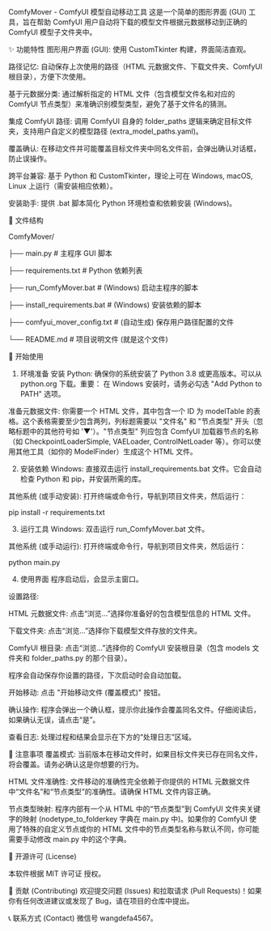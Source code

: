 ComfyMover - ComfyUI 模型自动移动工具
这是一个简单的图形界面 (GUI) 工具，旨在帮助 ComfyUI 用户自动将下载的模型文件根据元数据移动到正确的 ComfyUI 模型子文件夹中。

✨ 功能特性
图形用户界面 (GUI): 使用 CustomTkinter 构建，界面简洁直观。

路径记忆: 自动保存上次使用的路径（HTML 元数据文件、下载文件夹、ComfyUI 根目录），方便下次使用。

基于元数据分类: 通过解析指定的 HTML 文件（包含模型文件名和对应的 ComfyUI 节点类型）来准确识别模型类型，避免了基于文件名的猜测。

集成 ComfyUI 路径: 调用 ComfyUI 自身的 folder_paths 逻辑来确定目标文件夹，支持用户自定义的模型路径 (extra_model_paths.yaml)。

覆盖确认: 在移动文件并可能覆盖目标文件夹中同名文件前，会弹出确认对话框，防止误操作。

跨平台兼容: 基于 Python 和 CustomTkinter，理论上可在 Windows, macOS, Linux 上运行（需安装相应依赖）。

安装助手: 提供 .bat 脚本简化 Python 环境检查和依赖安装 (Windows)。

📁 文件结构

ComfyMover/

├── main.py                   # 主程序 GUI 脚本

├── requirements.txt          # Python 依赖列表

├── run_ComfyMover.bat        # (Windows) 启动主程序的脚本

├── install_requirements.bat  # (Windows) 安装依赖的脚本

├── comfyui_mover_config.txt  # (自动生成) 保存用户路径配置的文件

└── README.md                 # 项目说明文件 (就是这个文件)

🚀 开始使用
1. 环境准备
安装 Python: 确保你的系统安装了 Python 3.8 或更高版本。可以从 python.org 下载。重要： 在 Windows 安装时，请务必勾选 "Add Python to PATH" 选项。

准备元数据文件: 你需要一个 HTML 文件，其中包含一个 ID 为 modelTable 的表格。这个表格需要至少包含两列，列标题需要以 "文件名" 和 "节点类型" 开头（忽略标题中的其他符号如 '▼'）。"节点类型" 列应包含 ComfyUI 加载器节点的名称（如 CheckpointLoaderSimple, VAELoader, ControlNetLoader 等）。你可以使用其他工具（如你的 ModelFinder）生成这个 HTML 文件。

2. 安装依赖
Windows: 直接双击运行 install_requirements.bat 文件。它会自动检查 Python 和 pip，并安装所需的库。

其他系统 (或手动安装): 打开终端或命令行，导航到项目文件夹，然后运行：

pip install -r requirements.txt

3. 运行工具
Windows: 双击运行 run_ComfyMover.bat 文件。

其他系统 (或手动运行): 打开终端或命令行，导航到项目文件夹，然后运行：

python main.py

4. 使用界面
程序启动后，会显示主窗口。

设置路径:

HTML 元数据文件: 点击“浏览...”选择你准备好的包含模型信息的 HTML 文件。

下载文件夹: 点击“浏览...”选择你下载模型文件存放的文件夹。

ComfyUI 根目录: 点击“浏览...”选择你的 ComfyUI 安装根目录（包含 models 文件夹和 folder_paths.py 的那个目录）。

程序会自动保存你设置的路径，下次启动时会自动加载。

开始移动: 点击 "开始移动文件 (覆盖模式)" 按钮。

确认操作: 程序会弹出一个确认框，提示你此操作会覆盖同名文件。仔细阅读后，如果确认无误，请点击“是”。

查看日志: 处理过程和结果会显示在下方的“处理日志”区域。

📝 注意事项
覆盖模式: 当前版本在移动文件时，如果目标文件夹已存在同名文件，将会覆盖。请务必确认这是你想要的行为。

HTML 文件准确性: 文件移动的准确性完全依赖于你提供的 HTML 元数据文件中“文件名”和“节点类型”的准确性。请确保 HTML 文件内容正确。

节点类型映射: 程序内部有一个从 HTML 中的“节点类型”到 ComfyUI 文件夹关键字的映射 (nodetype_to_folderkey 字典在 main.py 中)。如果你的 ComfyUI 使用了特殊的自定义节点或你的 HTML 文件中的节点类型名称与默认不同，你可能需要手动修改 main.py 中的这个字典。

📜 开源许可 (License)

本软件根据 MIT 许可证 授权。

🤝 贡献 (Contributing)
欢迎提交问题 (Issues) 和拉取请求 (Pull Requests)！如果你有任何改进建议或发现了 Bug，请在项目的仓库中提出。

📞 联系方式 (Contact)
微信号 wangdefa4567。

